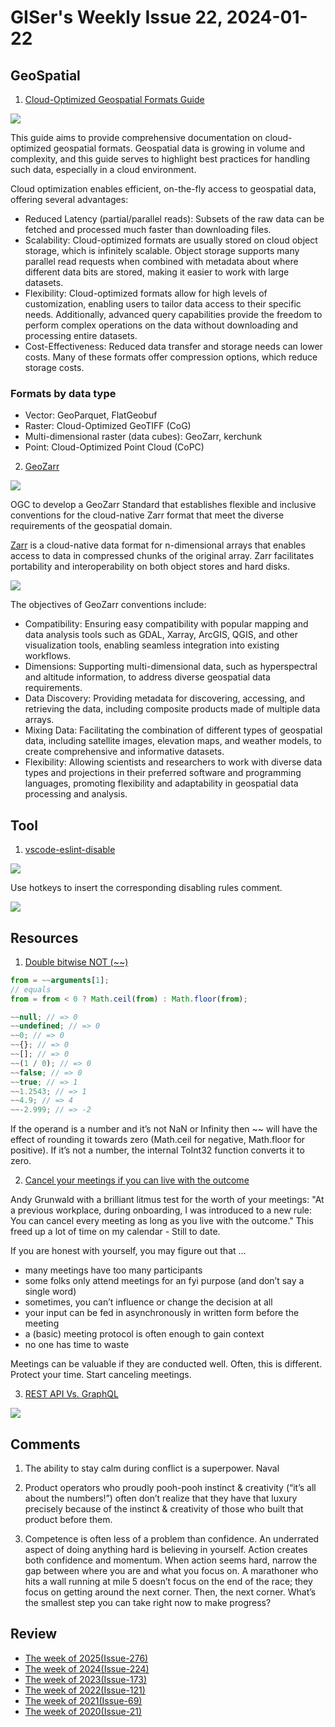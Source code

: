 # GISer's Weekly Issue 22, 2024-01-22

## GeoSpatial

1. [Cloud-Optimized Geospatial Formats Guide](https://github.com/cloudnativegeo/cloud-optimized-geospatial-formats-guide)

![](https://guide.cloudnativegeo.org/images/cogeo-formats-table.png)

This guide aims to provide comprehensive documentation on cloud-optimized geospatial formats. Geospatial data is growing in volume and complexity, and this guide serves to highlight best practices for handling such data, especially in a cloud environment.

Cloud optimization enables efficient, on-the-fly access to geospatial data, offering several advantages:

- Reduced Latency (partial/parallel reads): Subsets of the raw data can be fetched and processed much faster than downloading files.
- Scalability: Cloud-optimized formats are usually stored on cloud object storage, which is infinitely scalable. Object storage supports many parallel read requests when combined with metadata about where different data bits are stored, making it easier to work with large datasets.
- Flexibility: Cloud-optimized formats allow for high levels of customization, enabling users to tailor data access to their specific needs. Additionally, advanced query capabilities provide the freedom to perform complex operations on the data without downloading and processing entire datasets.
- Cost-Effectiveness: Reduced data transfer and storage needs can lower costs. Many of these formats offer compression options, which reduce storage costs.

### Formats by data type

- Vector: GeoParquet, FlatGeobuf
- Raster: Cloud-Optimized GeoTIFF (CoG)
- Multi-dimensional raster (data cubes): GeoZarr, kerchunk
- Point: Cloud-Optimized Point Cloud (CoPC)

2. [GeoZarr](https://www.ogc.org/press-release/ogc-forms-new-geozarr-standards-working-group-to-establish-a-zarr-encoding-for-geospatial-data/)

![](https://guide.cloudnativegeo.org/images/xarray-datastructure.png)

OGC to develop a GeoZarr Standard that establishes flexible and inclusive conventions for the cloud-native Zarr format that meet the diverse requirements of the geospatial domain.

[Zarr](https://wiki.earthdata.nasa.gov/display/ESO/Zarr+Format) is a cloud-native data format for n-dimensional arrays that enables access to data in compressed chunks of the original array. Zarr facilitates portability and interoperability on both object stores and hard disks.

![](https://miro.medium.com/max/1400/1*vkrxUV-2894GFydlZjhdkw.png)

The objectives of GeoZarr conventions include:

- Compatibility: Ensuring easy compatibility with popular mapping and data analysis tools such as GDAL, Xarray, ArcGIS, QGIS, and other visualization tools, enabling seamless integration into existing workflows.
- Dimensions: Supporting multi-dimensional data, such as hyperspectral and altitude information, to address diverse geospatial data requirements.
- Data Discovery: Providing metadata for discovering, accessing, and retrieving the data, including composite products made of multiple data arrays.
- Mixing Data: Facilitating the combination of different types of geospatial data, including satellite images, elevation maps, and weather models, to create comprehensive and informative datasets.
- Flexibility: Allowing scientists and researchers to work with diverse data types and projections in their preferred software and programming languages, promoting flexibility and adaptability in geospatial data processing and analysis.

## Tool

1. [vscode-eslint-disable](https://github.com/lvjiaxuan/vscode-eslint-disable)

![](https://github.com/lvjiaxuan/vscode-eslint-disable/raw/main/assets/1.gif)

Use hotkeys to insert the corresponding disabling rules comment.

![](https://github.com/lvjiaxuan/vscode-eslint-disable/raw/main/assets/2.gif)

## Resources

1. [Double bitwise NOT (~~)](https://j11y.io/cool-stuff/double-bitwise-not/)

```ts
from = ~~arguments[1];
// equals
from = from < 0 ? Math.ceil(from) : Math.floor(from);

~~null; // => 0
~~undefined; // => 0
~~0; // => 0
~~{}; // => 0
~~[]; // => 0
~~(1 / 0); // => 0
~~false; // => 0
~~true; // => 1
~~1.2543; // => 1
~~4.9; // => 4
~~-2.999; // => -2
```

If the operand is a number and it’s not NaN or Infinity then ~~ will have the effect of rounding it towards zero (Math.ceil for negative, Math.floor for positive). If it’s not a number, the internal ToInt32 function converts it to zero.

2. [Cancel your meetings if you can live with the outcome](https://andygrunwald.com/blog/cancel-your-meetings-if-you-can-live-with-the-outcome/)

Andy Grunwald with a brilliant litmus test for the worth of your meetings: "At a previous workplace, during onboarding, I was introduced to a new rule: You can cancel every meeting as long as you live with the outcome." This freed up a lot of time on my calendar - Still to date.

If you are honest with yourself, you may figure out that …

- many meetings have too many participants
- some folks only attend meetings for an fyi purpose (and don’t say a single word)
- sometimes, you can’t influence or change the decision at all
- your input can be fed in asynchronously in written form before the meeting
- a (basic) meeting protocol is often enough to gain context
- no one has time to waste

Meetings can be valuable if they are conducted well. Often, this is different. Protect your time. Start canceling meetings.

3. [REST API Vs. GraphQL](https://blog.bytebytego.com/i/140826418/rest-api-vs-graphql)

![](https://substackcdn.com/image/fetch/w_1456,c_limit,f_webp,q_auto:good,fl_lossy/https%3A%2F%2Fsubstack-post-media.s3.amazonaws.com%2Fpublic%2Fimages%2F2e63e26e-d62f-4cdc-a3e1-e34c883fcde4_1280x1663.gif)

## Comments

1. The ability to stay calm during conflict is a superpower. Naval

2. Product operators who proudly pooh-pooh instinct & creativity (“it’s all about the numbers!”) often don’t realize that they have that luxury precisely because of the instinct & creativity of those who built that product before them.

3. Competence is often less of a problem than confidence. An underrated aspect of doing anything hard is believing in yourself. Action creates both confidence and momentum. When action seems hard, narrow the gap between where you are and what you focus on. A marathoner who hits a wall running at mile 5 doesn’t focus on the end of the race; they focus on getting around the next corner. Then, the next corner. What’s the smallest step you can take right now to make progress?

## Review

- [The week of 2025(Issue-276)](../2025/issue-276.md)
- [The week of 2024(Issue-224)](../2024/issue-224.md)
- [The week of 2023(Issue-173)](../2023/issue-173.md)
- [The week of 2022(Issue-121)](../2022/issue-121.md)
- [The week of 2021(Issue-69)](../2021/issue-69.md)
- [The week of 2020(Issue-21)](../2020/issue-21.md)
